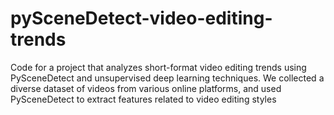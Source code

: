 # pySceneDetect-video-editing-trends
Code for a project that analyzes short-format video editing trends using PySceneDetect and unsupervised deep learning techniques. We collected a diverse dataset of videos from various online platforms, and used PySceneDetect to extract features related to video editing styles
